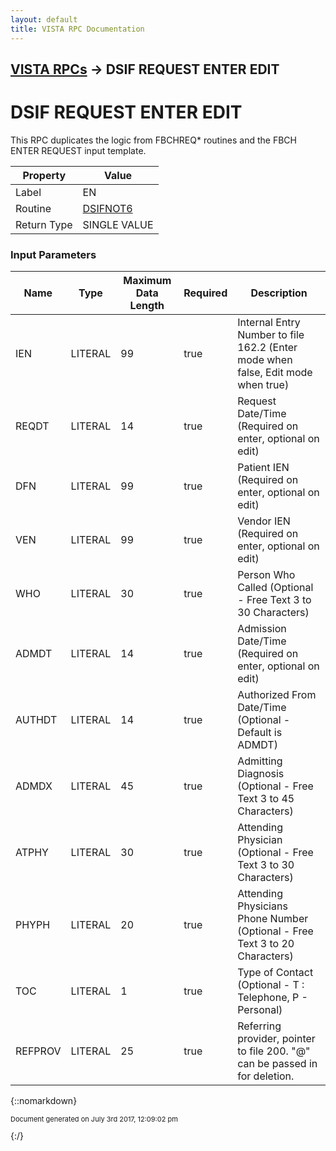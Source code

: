 ```yaml
---
layout: default
title: VISTA RPC Documentation
---
```


## [VISTA RPCs](TableOfContents) &#8594; DSIF REQUEST ENTER EDIT
# DSIF REQUEST ENTER EDIT

This RPC duplicates the logic from FBCHREQ* routines and the FBCH ENTER REQUEST input template.

Property | Value
--- | ---
Label | EN
Routine | [DSIFNOT6](http://code.osehra.org/dox/Routine_DSIFNOT6_source.html)
Return Type | SINGLE VALUE


### Input Parameters

Name | Type | Maximum Data Length | Required | Description
--- | --- | --- | --- | ---
IEN | LITERAL | 99 | true | Internal Entry Number to file 162.2 (Enter mode when false, Edit mode when true)
REQDT | LITERAL | 14 | true | Request Date/Time (Required on enter, optional on edit)
DFN | LITERAL | 99 | true | Patient IEN (Required on enter, optional on edit)
VEN | LITERAL | 99 | true | Vendor IEN (Required on enter, optional on edit)
WHO | LITERAL | 30 | true | Person Who Called (Optional - Free Text 3 to 30 Characters)
ADMDT | LITERAL | 14 | true | Admission Date/Time (Required on enter, optional on edit)
AUTHDT | LITERAL | 14 | true | Authorized From Date/Time (Optional - Default is ADMDT)
ADMDX | LITERAL | 45 | true | Admitting Diagnosis (Optional - Free Text 3 to 45 Characters)
ATPHY | LITERAL | 30 | true | Attending Physician (Optional - Free Text 3 to 30 Characters)
PHYPH | LITERAL | 20 | true | Attending Physicians Phone Number (Optional - Free Text 3 to 20 Characters)
TOC | LITERAL | 1 | true | Type of Contact (Optional - T : Telephone, P - Personal)
REFPROV | LITERAL | 25 | true | Referring provider, pointer to file 200.  &quot;@&quot; can be passed in for deletion.



{::nomarkdown} <br/><p style="font-size: 11px">Document generated on July 3rd 2017, 12:09:02 pm</p>{:/}